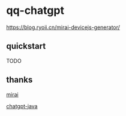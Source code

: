 # qq-chatgpt
https://blog.ryoii.cn/mirai-devicejs-generator/

## quickstart
TODO


## thanks

[mirai](https://github.com/mamoe/mirai)

[chatgpt-java](https://github.com/PlexPt/chatgpt-java)